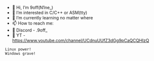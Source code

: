 - 👋 Hi, I’m 9off(N1ne_)
- 👀 I’m interested in C/C++ or ASM(tty)
- 🌱 I’m currently learning no matter where
- 📫 How to reach me:
- 🛜 Discord - .9off_
- 🛜 YT - https://www.youtube.com/channel/UCdnuUUfZ3dGg9pCaQCQHIzQ
```
Linux power!
Windows grave!
